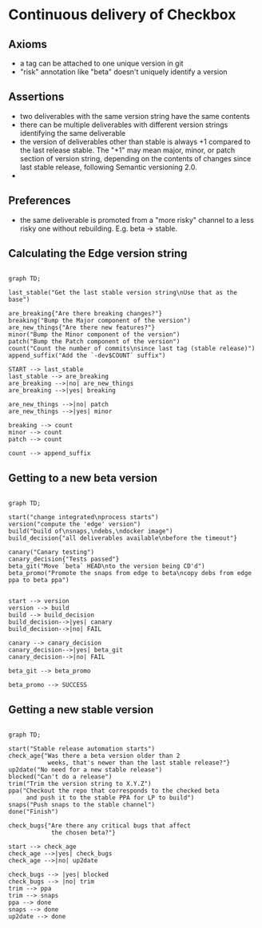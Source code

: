# Continuous delivery of Checkbox

## Axioms

* a tag can be attached to one unique version in git
* "risk" annotation like "beta" doesn't uniquely identify a version

## Assertions

* two deliverables with the same version string have the same contents
* there can be multiple deliverables with different version strings
  identifying the same deliverable
* the version of deliverables other than stable is always +1 compared to
  the last release stable.
  The "+1" may mean major, minor, or patch section of version string,
  depending on the contents of changes since last stable release, following
  Semantic versioning 2.0.
*

## Preferences

* the same deliverable is promoted from a "more risky" channel to a less
  risky one without rebuilding. E.g. beta -> stable.

## Calculating the Edge version string

```mermaid

graph TD;

last_stable("Get the last stable version string\nUse that as the base")

are_breaking{"Are there breaking changes?"}
breaking("Bump the Major component of the version")
are_new_things{"Are there new features?"}
minor("Bump the Minor component of the version")
patch("Bump the Patch component of the version")
count("Count the number of commits\nsince last tag (stable release)")
append_suffix("Add the `-dev$COUNT` suffix")

START --> last_stable
last_stable --> are_breaking
are_breaking -->|no| are_new_things
are_breaking -->|yes| breaking

are_new_things -->|no| patch
are_new_things -->|yes| minor

breaking --> count
minor --> count
patch --> count

count --> append_suffix
```

## Getting to a new beta version

```mermaid

graph TD;

start("change integrated\nprocess starts")
version("compute the 'edge' version")
build("build of\nsnaps,\ndebs,\ndocker image")
build_decision{"all deliverables available\nbefore the timeout"}

canary("Canary testing")
canary_decision{"Tests passed"}
beta_git("Move `beta` HEAD\nto the version being CD'd")
beta_promo("Promote the snaps from edge to beta\ncopy debs from edge ppa to beta ppa")


start --> version
version --> build
build --> build_decision
build_decision-->|yes| canary
build_decision-->|no| FAIL

canary --> canary_decision
canary_decision-->|yes| beta_git
canary_decision-->|no| FAIL

beta_git --> beta_promo

beta_promo --> SUCCESS
```

## Getting a new stable version

```mermaid

graph TD;

start("Stable release automation starts")
check_age{"Was there a beta version older than 2
           weeks, that's newer than the last stable release?"}
up2date("No need for a new stable release")
blocked("Can't do a release")
trim("Trim the version string to X.Y.Z")
ppa("Checkout the repo that corresponds to the checked beta
     and push it to the stable PPA for LP to build")
snaps("Push snaps to the stable channel")
done("Finish")

check_bugs{"Are there any critical bugs that affect
            the chosen beta?"}

start --> check_age
check_age -->|yes| check_bugs
check_age -->|no| up2date

check_bugs --> |yes| blocked
check_bugs --> |no| trim
trim --> ppa
trim --> snaps
ppa --> done
snaps --> done
up2date --> done


```
